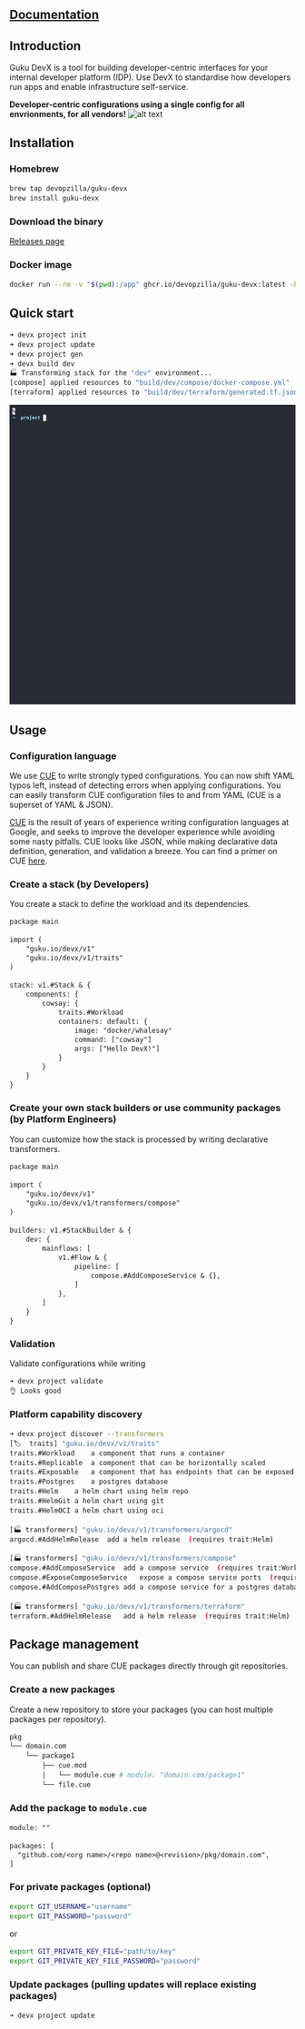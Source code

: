 ## [Documentation](https://docx.guku.io/docs/intro)

## Introduction

Guku DevX is a tool for building developer-centric interfaces for your internal developer platform (IDP). Use DevX to standardise how developers run apps and enable infrastructure self-service.

**Developer-centric configurations using a single config for all envrionments, for all vendors!**
![alt text](https://devx.guku.io/assets/images/image02.png)

## Installation

### Homebrew
```bash
brew tap devopzilla/guku-devx
brew install guku-devx       
```

### Download the binary

[Releases page](https://github.com/devopzilla/guku-devx/releases)

### Docker image
```bash
docker run --rm -v "$(pwd):/app" ghcr.io/devopzilla/guku-devx:latest -h
```

## Quick start
```bash
➜ devx project init
➜ devx project update
➜ devx project gen
➜ devx build dev
🏭 Transforming stack for the "dev" environment...
[compose] applied resources to "build/dev/compose/docker-compose.yml"
[terraform] applied resources to "build/dev/terraform/generated.tf.json"
```

![demo](assets/demo.gif)


## Usage

### Configuration language
We use [CUE](https://cuelang.org/) to write strongly typed configurations. You can now shift YAML typos left, instead of detecting errors when applying configurations. You can easily transform CUE configuration files to and from YAML (CUE is a superset of YAML & JSON).

[CUE](https://cuelang.org/) is the result of years of experience writing configuration languages at Google, and seeks to improve the developer experience while avoiding some nasty pitfalls. CUE looks like JSON, while making declarative data definition, generation, and validation a breeze. You can find a primer on CUE [here](https://docs.dagger.io/1215/what-is-cue/#understanding-cue).


### Create a stack (by Developers)
You create a stack to define the workload and its dependencies.
```cue
package main

import (
	"guku.io/devx/v1"
	"guku.io/devx/v1/traits"
)

stack: v1.#Stack & {
	components: {
		cowsay: {
			traits.#Workload
			containers: default: {
				image: "docker/whalesay"
				command: ["cowsay"]
				args: ["Hello DevX!"]
			}
		}
	}
}
```

### Create your own stack builders or use community packages (by Platform Engineers)
You can customize how the stack is processed by writing declarative transformers.
```cue
package main

import (
	"guku.io/devx/v1"
	"guku.io/devx/v1/transformers/compose"
)

builders: v1.#StackBuilder & {
	dev: {
		mainflows: [
			v1.#Flow & {
				pipeline: [
					compose.#AddComposeService & {},
				]
			},
		]
	}
}
```

### Validation
Validate configurations while writing
```bash
➜ devx project validate
👌 Looks good
```

### Platform capability discovery
```bash
➜ devx project discover --transformers
[🏷️  traits] "guku.io/devx/v1/traits"
traits.#Workload	a component that runs a container 
traits.#Replicable	a component that can be horizontally scaled 
traits.#Exposable	a component that has endpoints that can be exposed 
traits.#Postgres	a postgres database 
traits.#Helm	a helm chart using helm repo 
traits.#HelmGit	a helm chart using git 
traits.#HelmOCI	a helm chart using oci 

[🏭 transformers] "guku.io/devx/v1/transformers/argocd"
argocd.#AddHelmRelease	add a helm release  (requires trait:Helm)

[🏭 transformers] "guku.io/devx/v1/transformers/compose"
compose.#AddComposeService	add a compose service  (requires trait:Workload)
compose.#ExposeComposeService	expose a compose service ports  (requires trait:Exposable)
compose.#AddComposePostgres	add a compose service for a postgres database  (requires trait:Postgres)

[🏭 transformers] "guku.io/devx/v1/transformers/terraform"
terraform.#AddHelmRelease	add a helm release  (requires trait:Helm)
```

## Package management

You can publish and share CUE packages directly through git repositories.

### Create a new packages
Create a new repository to store your packages (you can host multiple packages per repository).

```bash
pkg
└── domain.com
    └── package1
        ├── cue.mod
        |   └── module.cue # module: "domain.com/package1"
        └── file.cue
```

### Add the package to `module.cue`
```cue
module: ""

packages: [
  "github.com/<org name>/<repo name>@<revision>/pkg/domain.com",
]		
```

### For private packages (optional)
```bash
export GIT_USERNAME="username"
export GIT_PASSWORD="password"
```
or
```bash
export GIT_PRIVATE_KEY_FILE="path/to/key"
export GIT_PRIVATE_KEY_FILE_PASSWORD="password"

```

### Update packages (pulling updates will replace existing packages)
```
➜ devx project update
```
